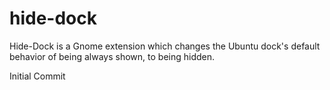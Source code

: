 # hide-dock
Hide-Dock is a Gnome extension which changes the Ubuntu dock's default behavior of being always shown, to being hidden.

Initial Commit
